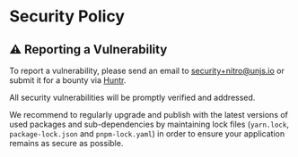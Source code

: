# Security Policy

## ⚠️ Reporting a Vulnerability

To report a vulnerability, please send an email to [security+nitro@unjs.io](mailto:security+nitro@unjs.io) or submit it for a bounty via [Huntr](https://huntr.dev/bounties/disclose/?target=https://github.com/nitrojs/nitro).

All security vulnerabilities will be promptly verified and addressed.

We recommend to regularly upgrade and publish with the latest versions of used packages and sub-dependencies by maintaining lock files (`yarn.lock`, `package-lock.json` and `pnpm-lock.yaml`) in order to ensure your application remains as secure as possible.
